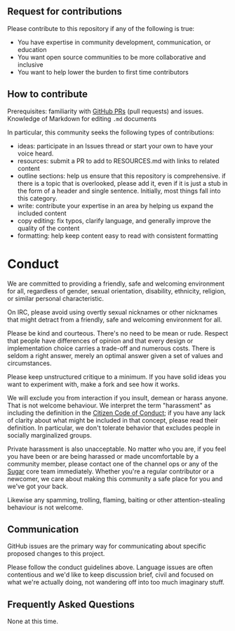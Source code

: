 ## Request for contributions

Please contribute to this repository if any of the following is true:
- You have expertise in community development, communication, or education
- You want open source communities to be more collaborative and inclusive
- You want to help lower the burden to first time contributors

## How to contribute

Prerequisites: familiarity with [GitHub PRs](https://help.github.com/articles/using-pull-requests) (pull requests) and issues. Knowledge of Markdown for editing `.md` documents

In particular, this community seeks the following types of contributions:

- ideas: participate in an Issues thread or start your own to have your voice heard.
- resources: submit a PR to add to RESOURCES.md with links to related content 
- outline sections: help us ensure that this repository is comprehensive. if there is a topic that is overlooked, please add it, even if it is just a stub in the form of a header and single sentence. Initially, most things fall into this category.
- write: contribute your expertise in an area by helping us expand the included content
- copy editing: fix typos, clarify language, and generally improve the quality of the content
- formatting: help keep content easy to read with consistent formatting

# Conduct

We are committed to providing a friendly, safe and welcoming environment for all, regardless of gender, sexual orientation, disability, ethnicity, religion, or similar personal characteristic.

On IRC, please avoid using overtly sexual nicknames or other nicknames that might detract from a friendly, safe and welcoming environment for all.

Please be kind and courteous. There's no need to be mean or rude. Respect that people have differences of opinion and that every design or implementation choice carries a trade-off and numerous costs. There is seldom a right answer, merely an optimal answer given a set of values and circumstances.

Please keep unstructured critique to a minimum. If you have solid ideas you want to experiment with, make a fork and see how it works.

We will exclude you from interaction if you insult, demean or harass anyone. That is not welcome behaviour. We interpret the term "harassment" as including the definition in the [Citizen Code of Conduct](http://citizencodeofconduct.org/); if you have any lack of clarity about what might be included in that concept, please read their definition. In particular, we don't tolerate behavior that excludes people in socially marginalized groups.

Private harassment is also unacceptable. No matter who you are, if you feel you have been or are being harassed or made uncomfortable by a community member, please contact one of the channel ops or any of the [Sugar](https://github.com/slogsdon/sugar) core team immediately. Whether you're a regular contributor or a newcomer, we care about making this community a safe place for you and we've got your back. 

Likewise any spamming, trolling, flaming, baiting or other attention-stealing behaviour is not welcome.

## Communication

GitHub issues are the primary way for communicating about specific proposed changes to this project.

Please follow the conduct guidelines above. Language issues are often contentious and we'd like to keep discussion brief, civil and focused on what we're actually doing, not wandering off into too much imaginary stuff. 

## Frequently Asked Questions

None at this time.